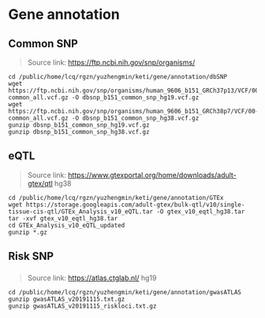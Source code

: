 # Gene annotation

## Common SNP

> Source link: https://ftp.ncbi.nih.gov/snp/organisms/

```shell
cd /public/home/lcq/rgzn/yuzhengmin/keti/gene/annotation/dbSNP
wget https://ftp.ncbi.nih.gov/snp/organisms/human_9606_b151_GRCh37p13/VCF/00-common_all.vcf.gz -O dbsnp_b151_common_snp_hg19.vcf.gz
wget https://ftp.ncbi.nih.gov/snp/organisms/human_9606_b151_GRCh38p7/VCF/00-common_all.vcf.gz -O dbsnp_b151_common_snp_hg38.vcf.gz
gunzip dbsnp_b151_common_snp_hg19.vcf.gz
gunzip dbsnp_b151_common_snp_hg38.vcf.gz
```

## eQTL

> Source link: https://www.gtexportal.org/home/downloads/adult-gtex/qtl
> hg38

```shell
cd /public/home/lcq/rgzn/yuzhengmin/keti/gene/annotation/GTEx
wget https://storage.googleapis.com/adult-gtex/bulk-qtl/v10/single-tissue-cis-qtl/GTEx_Analysis_v10_eQTL.tar -O gtex_v10_eqtl_hg38.tar
tar -xvf gtex_v10_eqtl_hg38.tar
cd GTEx_Analysis_v10_eQTL_updated
gunzip *.gz
```

## Risk SNP

### 

> Source link: https://atlas.ctglab.nl/
> hg19

```shell
cd /public/home/lcq/rgzn/yuzhengmin/keti/gene/annotation/gwasATLAS
gunzip gwasATLAS_v20191115.txt.gz
gunzip gwasATLAS_v20191115_riskloci.txt.gz
```

